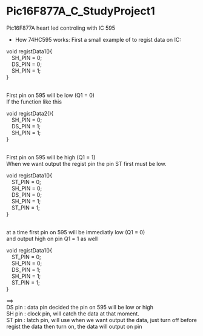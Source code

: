 # Pic16F877A_C_StudyProject1
Pic16F877A heart led controling with IC 595
- How 74HC595 works:
First a small example of to regist data on IC:

void registData1(){
</br>&emsp;SH_PIN = 0;
</br>&emsp;DS_PIN = 0;
</br>&emsp;SH_PIN = 1;
</br>}

</br>First pin on 595 will be low (Q1 = 0)
</br>If the function like this

void registData2(){
</br>&emsp;SH_PIN = 0;
</br>&emsp;DS_PIN = 1;
</br>&emsp;SH_PIN = 1;
</br>}

</br>First pin on 595 will be high (Q1 = 1)
</br>When we want output the regist pin the pin ST first must be low.

void registData1(){
</br>&emsp;ST_PIN = 0;
</br>&emsp;SH_PIN = 0;
</br>&emsp;DS_PIN = 0;
</br>&emsp;SH_PIN = 1;
</br>&emsp;ST_PIN = 1;
</br>}

</br>at a time first pin on 595 will be immediatly low (Q1 = 0)
</br>and output high on pin Q1 = 1 as well

void registData1(){
</br>&emsp;ST_PIN = 0;
</br>&emsp;SH_PIN = 0;
</br>&emsp;DS_PIN = 1;
</br>&emsp;SH_PIN = 1;
</br>&emsp;ST_PIN = 1;
</br>}

==>
</br>DS pin : data pin decided the pin on 595 will be low or high
</br>SH pin : clock pin, will catch the data at that moment.
</br>ST pin : latch pin, will use when we want output the data, just turn off before regist the data then turn on, the data will output on pin
